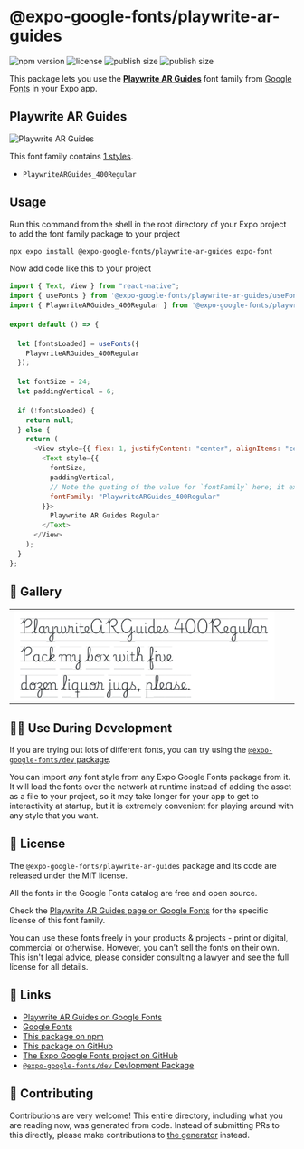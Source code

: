 # @expo-google-fonts/playwrite-ar-guides

![npm version](https://flat.badgen.net/npm/v/@expo-google-fonts/playwrite-ar-guides)
![license](https://flat.badgen.net/github/license/expo/google-fonts)
![publish size](https://flat.badgen.net/packagephobia/install/@expo-google-fonts/playwrite-ar-guides)
![publish size](https://flat.badgen.net/packagephobia/publish/@expo-google-fonts/playwrite-ar-guides)

This package lets you use the [**Playwrite AR Guides**](https://fonts.google.com/specimen/Playwrite+AR+Guides) font family from [Google Fonts](https://fonts.google.com/) in your Expo app.

## Playwrite AR Guides

![Playwrite AR Guides](./font-family.png)

This font family contains [1 styles](#-gallery).

- `PlaywriteARGuides_400Regular`

## Usage

Run this command from the shell in the root directory of your Expo project to add the font family package to your project

```sh
npx expo install @expo-google-fonts/playwrite-ar-guides expo-font
```

Now add code like this to your project

```js
import { Text, View } from "react-native";
import { useFonts } from '@expo-google-fonts/playwrite-ar-guides/useFonts';
import { PlaywriteARGuides_400Regular } from '@expo-google-fonts/playwrite-ar-guides/400Regular';

export default () => {

  let [fontsLoaded] = useFonts({
    PlaywriteARGuides_400Regular
  });

  let fontSize = 24;
  let paddingVertical = 6;

  if (!fontsLoaded) {
    return null;
  } else {
    return (
      <View style={{ flex: 1, justifyContent: "center", alignItems: "center" }}>
        <Text style={{
          fontSize,
          paddingVertical,
          // Note the quoting of the value for `fontFamily` here; it expects a string!
          fontFamily: "PlaywriteARGuides_400Regular"
        }}>
          Playwrite AR Guides Regular
        </Text>
      </View>
    );
  }
};
```

## 🔡 Gallery


||||
|-|-|-|
|![PlaywriteARGuides_400Regular](./400Regular/PlaywriteARGuides_400Regular.ttf.png)||||


## 👩‍💻 Use During Development

If you are trying out lots of different fonts, you can try using the [`@expo-google-fonts/dev` package](https://github.com/expo/google-fonts/tree/master/font-packages/dev#readme).

You can import _any_ font style from any Expo Google Fonts package from it. It will load the fonts over the network at runtime instead of adding the asset as a file to your project, so it may take longer for your app to get to interactivity at startup, but it is extremely convenient for playing around with any style that you want.


## 📖 License

The `@expo-google-fonts/playwrite-ar-guides` package and its code are released under the MIT license.

All the fonts in the Google Fonts catalog are free and open source.

Check the [Playwrite AR Guides page on Google Fonts](https://fonts.google.com/specimen/Playwrite+AR+Guides) for the specific license of this font family.

You can use these fonts freely in your products & projects - print or digital, commercial or otherwise. However, you can't sell the fonts on their own. This isn't legal advice, please consider consulting a lawyer and see the full license for all details.

## 🔗 Links

- [Playwrite AR Guides on Google Fonts](https://fonts.google.com/specimen/Playwrite+AR+Guides)
- [Google Fonts](https://fonts.google.com/)
- [This package on npm](https://www.npmjs.com/package/@expo-google-fonts/playwrite-ar-guides)
- [This package on GitHub](https://github.com/expo/google-fonts/tree/master/font-packages/playwrite-ar-guides)
- [The Expo Google Fonts project on GitHub](https://github.com/expo/google-fonts)
- [`@expo-google-fonts/dev` Devlopment Package](https://github.com/expo/google-fonts/tree/master/font-packages/dev)

## 🤝 Contributing

Contributions are very welcome! This entire directory, including what you are reading now, was generated from code. Instead of submitting PRs to this directly, please make contributions to [the generator](https://github.com/expo/google-fonts/tree/master/packages/generator) instead.
